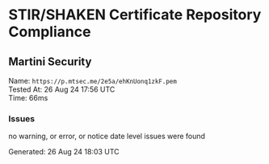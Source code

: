 # STIR/SHAKEN Certificate Repository Compliance

## Martini Security

Name: `https://p.mtsec.me/2e5a/ehKnUonq1zkF.pem`\
Tested At: 26 Aug 24 17:56 UTC\
Time: 66ms

### Issues

no warning, or error, or notice date level issues were found

Generated: 26 Aug 24 18:03 UTC